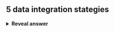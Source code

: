 ## 5 data integration stategies
<details>
<summary><b>Reveal answer</b></summary>
1. Common user interface - data managers manually handle each step from retireval to presentation<br>2. Middleware data integration - bridge between different systems, especially legacy and newer systems<br>3. Application-based data integration - Software that locates, retieves and integrates data by making data from different sources/systems compatible with one another<br>4. Uniform data access - consistent view of data from diverse sources without moving/altering it (data stays in same location)<br>5. Common data storage - retrieves and presents data uniformly while creating and story a duplicate (often in a central repo)
</details>
